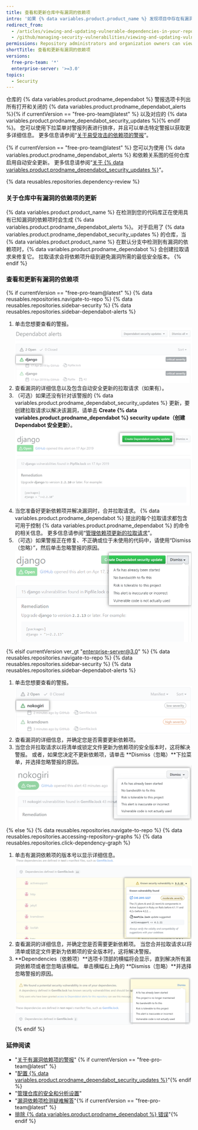```yaml
---
title: 查看和更新仓库中有漏洞的依赖项
intro: '如果 {% data variables.product.product_name %} 发现项目中存在有漏洞的依赖项，您可以在仓库的 Dependabot 警报选项卡中查看它们。 然后，您可以更新项目以解决或忽略漏洞。'
redirect_from:
  - /articles/viewing-and-updating-vulnerable-dependencies-in-your-repository
  - /github/managing-security-vulnerabilities/viewing-and-updating-vulnerable-dependencies-in-your-repository
permissions: Repository administrators and organization owners can view and update dependencies.
shortTitle: 查看和更新有漏洞的依赖项
versions:
  free-pro-team: '*'
  enterprise-server: '>=3.0'
topics:
  - Security
---
```


仓库的 {% data variables.product.prodname_dependabot %} 警报选项卡列出所有打开和关闭的 {% data variables.product.prodname_dependabot_alerts %}{% if currentVersion == "free-pro-team@latest" %} 以及对应的 {% data variables.product.prodname_dependabot_security_updates %}{% endif %}。 您可以使用下拉菜单对警报列表进行排序，并且可以单击特定警报以获取更多详细信息。 更多信息请参阅“[关于易受攻击的依赖项的警报](/code-security/supply-chain-security/about-alerts-for-vulnerable-dependencies)”。

{% if currentVersion == "free-pro-team@latest" %}
您可以为使用 {% data variables.product.prodname_dependabot_alerts %} 和依赖关系图的任何仓库启用自动安全更新。 更多信息请参阅“[关于 {% data variables.product.prodname_dependabot_security_updates %}](/github/managing-security-vulnerabilities/about-dependabot-security-updates)”。

{% data reusables.repositories.dependency-review %}

### 关于仓库中有漏洞的依赖项的更新

{% data variables.product.product_name %} 在检测到您的代码库正在使用具有已知漏洞的依赖项时会生成 {% data variables.product.prodname_dependabot_alerts %}。 对于启用了 {% data variables.product.prodname_dependabot_security_updates %} 的仓库，当 {% data variables.product.product_name %} 在默认分支中检测到有漏洞的依赖项时，{% data variables.product.prodname_dependabot %} 会创建拉取请求来修复它。 拉取请求会将依赖项升级到避免漏洞所需的最低安全版本。
{% endif %}

### 查看和更新有漏洞的依赖项

{% if currentVersion == "free-pro-team@latest" %}
{% data reusables.repositories.navigate-to-repo %}
{% data reusables.repositories.sidebar-security %}
{% data reusables.repositories.sidebar-dependabot-alerts %}
1. 单击您想要查看的警报。 ![在警报列表中选择的警报](/assets/images/help/graphs/click-alert-in-alerts-list.png)
1. 查看漏洞的详细信息以及包含自动安全更新的拉取请求（如果有）。
1. （可选）如果还没有针对该警报的 {% data variables.product.prodname_dependabot_security_updates %} 更新，要创建拉取请求以解决该漏洞，请单击 **Create {% data variables.product.prodname_dependabot %} security update（创建 Dependabot 安全更新）**。 ![创建 {% data variables.product.prodname_dependabot %} 安全更新按钮](/assets/images/help/repository/create-dependabot-security-update-button.png)
1. 当您准备好更新依赖项并解决漏洞时，合并拉取请求。 {% data variables.product.prodname_dependabot %} 提出的每个拉取请求都包含可用于控制 {% data variables.product.prodname_dependabot %} 的命令的相关信息。 更多信息请参阅“[管理依赖项更新的拉取请求](/github/administering-a-repository/managing-pull-requests-for-dependency-updates#managing-dependabot-pull-requests-with-comment-commands)”。
1. （可选）如果警报正在修复、不正确或位于未使用的代码中，请使用“Dismiss（忽略）”，然后单击忽略警报的原因。 ![选择通过 "Dismiss（忽略）"下拉菜单忽略警报的原因](/assets/images/help/repository/dependabot-alert-dismiss-drop-down.png)

{% elsif currentVersion ver_gt "enterprise-server@3.0" %}
{% data reusables.repositories.navigate-to-repo %}
{% data reusables.repositories.sidebar-security %}
{% data reusables.repositories.sidebar-dependabot-alerts %}
1. 单击您想要查看的警报。 ![在警报列表中选择的警报](/assets/images/enterprise/graphs/click-alert-in-alerts-list.png)
1. 查看漏洞的详细信息，并确定您是否需要更新依赖项。
1. 当您合并拉取请求以将清单或锁定文件更新为依赖项的安全版本时，这将解决警报。 或者，如果您决定不更新依赖项，请单击 **Dismiss（忽略）**下拉菜单，并选择忽略警报的原因。 ![选择通过 "Dismiss（忽略）"下拉菜单忽略警报的原因](/assets/images/enterprise/repository/dependabot-alert-dismiss-drop-down.png)

{% else %}
{% data reusables.repositories.navigate-to-repo %}
{% data reusables.repositories.accessing-repository-graphs %}
{% data reusables.repositories.click-dependency-graph %}
1. 单击有漏洞依赖项的版本号以显示详细信息。 ![关于有漏洞依赖项的详细信息](/assets/images/enterprise/3.0/dependabot-alert-info.png)
1. 查看漏洞的详细信息，并确定您是否需要更新依赖项。 当您合并拉取请求以将清单或锁定文件更新为依赖项的安全版本时，这将解决警报。
1. **Dependencies（依赖项）**选项卡顶部的横幅将会显示，直到解决所有漏洞依赖项或者您忽略该横幅。 单击横幅右上角的 **Dismiss（忽略）**并选择忽略警报的原因。 ![忽略安全横幅](/assets/images/enterprise/3.0/dependabot-alert-dismiss.png)
{% endif %}

### 延伸阅读

- "[关于有漏洞依赖项的警报](/code-security/supply-chain-security/about-alerts-for-vulnerable-dependencies)" {% if currentVersion == "free-pro-team@latest" %}
- "[配置 {% data variables.product.prodname_dependabot_security_updates %}](/github/managing-security-vulnerabilities/configuring-dependabot-security-updates)"{% endif %}
- "[管理仓库的安全和分析设置](/github/administering-a-repository/managing-security-and-analysis-settings-for-your-repository)"
- "[漏洞依赖项检测疑难解答](/github/managing-security-vulnerabilities/troubleshooting-the-detection-of-vulnerable-dependencies)"{% if currentVersion == "free-pro-team@latest" %}
- [排除 {% data variables.product.prodname_dependabot %} 错误](/github/managing-security-vulnerabilities/troubleshooting-dependabot-errors)"{% endif %}
